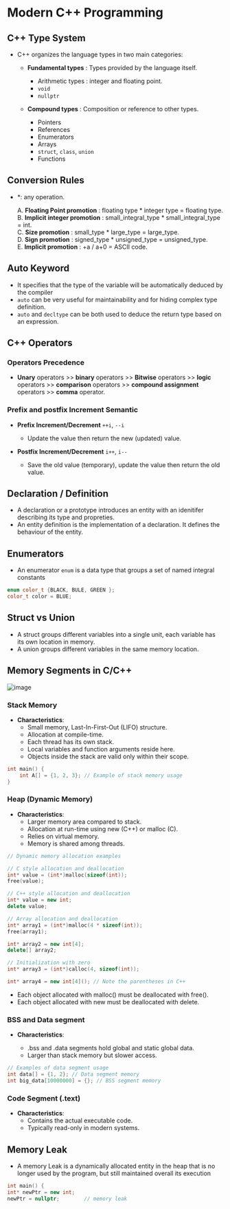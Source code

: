 # Modern C++ Programming

## C++ Type System

- C++ organizes the language types in two main categories:
  
    - **Fundamental types** : Types provided by the language itself.
        - Arithmetic types : integer and floating point.
        - `void`
        - `nullptr`
          
    - **Compound types** : Composition or reference to other types.
        - Pointers
        - References
        - Enumerators
        - Arrays
        - `struct`, `class`, `union`
        - Functions
## Conversion Rules

  - *: any operation.  

    A. **Floating Point promotion** : floating type * integer type = floating type.  
    B. **Implicit integer promotion** : small_integral_type * small_integral_type  = int.  
    C. **Size promotion** : small_type * large_type = large_type.  
    D. **Sign promotion** : signed_type * unsigned_type = unsigned_type.    
    E. **Implicit promotion** : +a / a+0 = ASCII code.    
## Auto Keyword
- It specifies that the type of the variable will be automatically deduced by the compiler
- `auto` can be very useful for maintainability and for hiding complex type definition.  
- `auto` and `decltype` can be both used to deduce the return type based on an expression.

## C++ Operators
### Operators Precedence 

- **Unary** operators >>
      **binary** operators >>
          **Bitwise** operators >>
              **logic** operators >>
                  **comparison** operators >>
                      **compound assignment** operators >>
                          **comma** operator.
  
### Prefix and postfix Increment Semantic

  - **Prefix Increment/Decrement** `++i`, `--i`
      - Update the value then return the new (updated) value.  

  - **Postfix Increment/Decrement** `i++`, `i--`
      - Save the old value (temporary), update the value then return the old value.
   
## Declaration / Definition 

- A declaration or a prototype introduces an entity with an idenitifer describing its type and propreties.
- An entity definition is the implementation of a declaration. It defines the behaviour of the entity.

## Enumerators 
- An enumerator `enum` is a data type that groups a set of named integral constants
```cpp
enum color_t {BLACK, BULE, GREEN };
color_t color = BLUE;
```
## Struct vs Union
- A struct groups different variables into a single unit, each variable has its own location in memory.  
- A union groups different variables in the same memory location.  

## Memory Segments in C/C++
![image](https://github.com/GhassenHafsiaINSAT/C-Projects/assets/110825502/3cfcfbdc-c29e-4885-aacf-90334a5b7a36)
### Stack Memory

- **Characteristics**:
  - Small memory, Last-In-First-Out (LIFO) structure.
  - Allocation at compile-time.
  - Each thread has its own stack.
  - Local variables and function arguments reside here.
  - Objects inside the stack are valid only within their scope.

```cpp
int main() {
    int A[] = {1, 2, 3}; // Example of stack memory usage
}
```
### Heap (Dynamic Memory) 

- **Characteristics**:
    - Larger memory area compared to stack.
    - Allocation at run-time using new (C++) or malloc (C).
    - Relies on virtual memory.
    - Memory is shared among threads.
```cpp
// Dynamic memory allocation examples

// C style allocation and deallocation
int* value = (int*)malloc(sizeof(int));
free(value);

// C++ style allocation and deallocation
int* value = new int;
delete value;

// Array allocation and deallocation
int* array1 = (int*)malloc(4 * sizeof(int));
free(array1);

int* array2 = new int[4];
delete[] array2;

// Initialization with zero
int* array3 = (int*)calloc(4, sizeof(int));

int* array4 = new int[4](); // Note the parentheses in C++
```
- Each object allocated with malloc() must be deallocated with free().
- Each object allocated with new must be deallocated with delete.  
### BSS and Data segment
- **Characteristics**:

    - .bss and .data segments hold global and static global data.
    - Larger than stack memory but slower access.
```cpp
// Examples of data segment usage
int data[] = {1, 2}; // Data segment memory
int big_data[10000000] = {}; // BSS segment memory
```

### Code Segment (.text)
- **Characteristics**:
    - Contains the actual executable code.
    - Typically read-only in modern systems.

## Memory Leak 
- A memory Leak is a dynamically allocated entity in the heap that is no longer used by the program, but still maintained overall its execution

```cpp
int main() {
int* newPtr = new int;
newPtr = nullptr;        // memory leak
```
 
